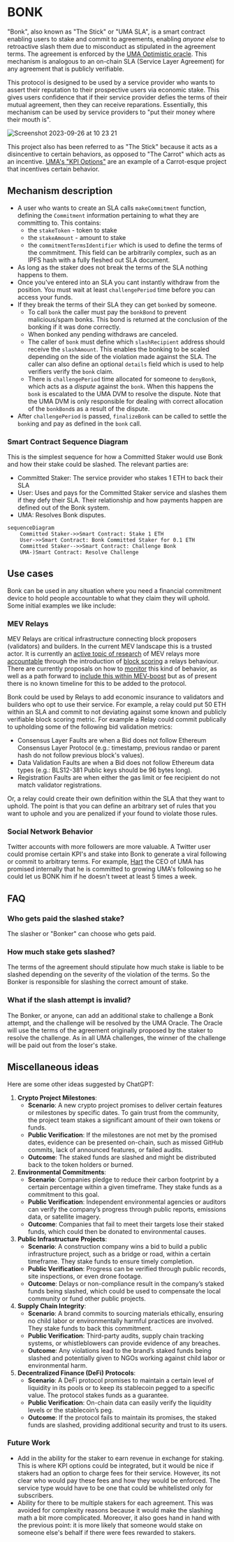 # BONK

"Bonk", also known as "The Stick" or "UMA SLA", is a smart contract enabling users to stake and commit to agreements, enabling _anyone else_ to retroactive slash them due to misconduct as stipulated in the agreement terms. The agreement is enforced by the [UMA Optimistic oracle](https://docs.uma.xyz/developers/optimistic-oracle-v3/data-asserter). This mechanism is analogous to an on-chain SLA (Service Layer Agreement) for any agreement that is publicly verifiable.

This protocol is designed to be used by a service provider who wants to assert their reputation to their prospective users via economic stake. This gives users confidence that if their service provider defies the terms of their mutual agreement, then they can receive reparations. Essentially, this mechanism can be used by service providers to "put their money where their mouth is".

![Screenshot 2023-09-26 at 10 23 21](https://github.com/UMAprotocol/bonk/assets/9457025/bfd25eb5-deb3-42b9-b59a-47102d9c9e4f)

This project also has been referred to as "The Stick" because it acts as a disincentive to certain behaviors, as opposed to "The Carrot" which acts as an incentive. [UMA's "KPI Options"](https://docs.uma.xyz/resources/glossary#kpi-options) are an example of a Carrot-esque project that incentives certain behavior.

## Mechanism description
- A user who wants to create an SLA calls `makeCommitment` function, defining the `Commitment` information pertaining to what they are committing to. This contains:
   - the `stakeToken` - token to stake
   - the `stakeAmount` - amount to stake 
   - the `commitmentTermsIdentifier` which is used to define the terms of the commitment. This field can be arbitrarily complex, such as an IPFS hash with a fully fleshed out SLA document.
- As long as the staker does not break the terms of the SLA nothing happens to them.
- Once you've entered into an SLA you cant instantly withdraw from the position. You must wait at least `challengePeriod` time before you can access your funds.
- If they break the terms of their SLA they can get `bonk`ed by someone.
   - To call `bonk` the caller must pay the `bonkBond` to prevent malicious/spam bonks. This bond is returned at the conclusion of the bonking if it was done correctly.
   - When bonked any pending withdraws are canceled.
   - The caller of `bonk` must define which `slashRecipient` address should receive the `slashAmount`. This enables the bonking to be scaled depending on the side of the violation made against the SLA. The caller can also define an optional `details` field which is used to help verifiers verify the `bonk` claim.
   - There is `challengePeriod` time allocated for someone to `denyBonk`, which acts as a _dispute_ against the `bonk`. When this happens the `bonk` is escalated to the UMA DVM to resolve the dispute. Note that the UMA DVM is only responsible for dealing with correct allocation of the `bonkBond`s as a result of the dispute.
- After `challengePeriod` is passed, `finalizeBonk` can be called to settle the `bonk`ing and pay as defined in the `bonk` call.

### Smart Contract Sequence Diagram

This is the simplest sequence for how a Committed Staker would use Bonk and how their stake could be slashed. The relevant parties are:

- Committed Staker: The service provider who stakes 1 ETH to back their SLA
- User: Uses and pays for the Committed Staker service and slashes them if they defy their SLA. Their relationship and how payments happen are defined out of the Bonk system.
- UMA: Resolves Bonk disputes.

```mermaid
sequenceDiagram
    Committed Staker->>Smart Contract: Stake 1 ETH
    User->>Smart Contract: Bonk Committed Staker for 0.1 ETH
    Committed Staker-->>Smart Contract: Challenge Bonk
    UMA-)Smart Contract: Resolve Challenge
```

## Use cases
Bonk can be used in any situation where you need a financial commitment device to hold people accountable to what they claim they will uphold. Some initial examples we like include:
### MEV Relays

MEV Relays are critical infrastructure connecting block proposers (validators) and builders. In the current MEV landscape this is a trusted actor. It is currently an [active topic of research](https://github.com/flashbots/mev-boost/issues/142) of MEV relays more [accountable](https://github.com/flashbots/mev-boost/issues/99) through the introduction of [block scoring](https://collective.flashbots.net/t/block-scoring-for-mev-boost-relays/202) a relays behaviour. There are currently proposals on how to [monitor](https://hackmd.io/@ralexstokes/SynPJN_pq) this kind of behavior, as well as a path forward to [include this within MEV-boost](https://github.com/flashbots/mev-boost/issues/99) but as of present there is no known timeline for this to be added to the protocol.

Bonk could be used by Relays to add economic insurance to validators and builders who opt to use their service. For example, a relay could put 50 ETH within an SLA and commit to not deviating against some known and publicly verifiable block scoring metric. For example a Relay could commit publically to upholding some of the following bid validation metrics:
- Consensus Layer Faults are when a Bid does not follow Ethereum Consensus Layer Protocol (e.g.: timestamp, previous randao or parent hash do not follow previous block's values).
- Data Validation Faults are when a Bid does not follow Ethereum data types (e.g.: BLS12-381 Public keys should be 96 bytes long).
- Registration Faults are when either the gas limit or fee recipient do not match validator registrations.

Or, a relay could create their own definition within the SLA that they want to uphold. The point is that you can define an arbitrary set of rules that you want to uphole and you are penalized if your found to violate those rules.

### Social Network Behavior

Twitter accounts with more followers are more valuable. A Twitter user could promise certain KPI's and stake into Bonk to generate a viral following or commit to arbitrary terms. For example, [Hart](https://twitter.com/hal2001) the CEO of UMA has promised internally that he is committed to growing UMA's following so he could let us BONK him if he doesn't tweet at least 5 times a week.

## FAQ

### Who gets paid the slashed stake?

The slasher or "Bonker" can choose who gets paid.

### How much stake gets slashed?

The terms of the agreement should stipulate how much stake is liable to be slashed depending on the severity of the violation of the terms. So the Bonker is responsible for slashing the correct amount of stake.

### What if the slash attempt is invalid?

The Bonker, or anyone, can add an additional stake to challenge a Bonk attempt, and the challenge will be resolved by the UMA Oracle. The Oracle will use the terms of the agreement originally proposed by the staker to resolve the challenge. As in all UMA challenges, the winner of the challenge will be paid out from the loser's stake.

## Miscellaneous ideas

Here are some other ideas suggested by ChatGPT:

1. **Crypto Project Milestones**:
   - **Scenario**: A new crypto project promises to deliver certain features or milestones by specific dates. To gain trust from the community, the project team stakes a significant amount of their own tokens or funds.
   - **Public Verification**: If the milestones are not met by the promised dates, evidence can be presented on-chain, such as missed GitHub commits, lack of announced features, or failed audits.
   - **Outcome**: The staked funds are slashed and might be distributed back to the token holders or burned.
2. **Environmental Commitments**:
   - **Scenario**: Companies pledge to reduce their carbon footprint by a certain percentage within a given timeframe. They stake funds as a commitment to this goal.
   - **Public Verification**: Independent environmental agencies or auditors can verify the company’s progress through public reports, emissions data, or satellite imagery.
   - **Outcome**: Companies that fail to meet their targets lose their staked funds, which could then be donated to environmental causes.
3. **Public Infrastructure Projects**:
   - **Scenario**: A construction company wins a bid to build a public infrastructure project, such as a bridge or road, within a certain timeframe. They stake funds to ensure timely completion.
   - **Public Verification**: Progress can be verified through public records, site inspections, or even drone footage.
   - **Outcome**: Delays or non-compliance result in the company’s staked funds being slashed, which could be used to compensate the local community or fund other public projects.
4. **Supply Chain Integrity**:
   - **Scenario**: A brand commits to sourcing materials ethically, ensuring no child labor or environmentally harmful practices are involved. They stake funds to back this commitment.
   - **Public Verification**: Third-party audits, supply chain tracking systems, or whistleblowers can provide evidence of any breaches.
   - **Outcome**: Any violations lead to the brand’s staked funds being slashed and potentially given to NGOs working against child labor or environmental harm.
5. **Decentralized Finance (DeFi) Protocols**:
   - **Scenario**: A DeFi protocol promises to maintain a certain level of liquidity in its pools or to keep its stablecoin pegged to a specific value. The protocol stakes funds as a guarantee.
   - **Public Verification**: On-chain data can easily verify the liquidity levels or the stablecoin’s peg.
   - **Outcome**: If the protocol fails to maintain its promises, the staked funds are slashed, providing additional security and trust to its users.

### Future Work

- Add in the ability for the staker to earn revenue in exchange for staking. This is where KPI options could be integrated, but it would be nice if stakers had an option to charge fees for their service. However, its not clear who would pay these fees and how they would be enforced. The service type would have to be one that could be whitelisted only for subscribers.
- Ability for there to be multiple stakers for each agreement. This was avoided for complexity reasons because it would make the slashing math a bit more complicated. Moreover, it also goes hand in hand with the previous point: it is more likely that someone would stake on someone else's behalf if there were fees rewarded to stakers.
